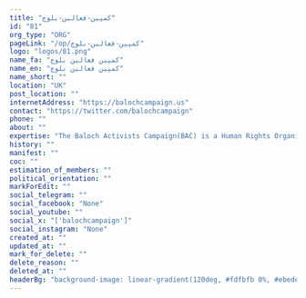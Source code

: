 ```yaml
---
title: "کمپین-فعالین-بلوچ"
id: "81"
org_type: "ORG"
pageLink: "/op/کمپین-فعالین-بلوچ"
logo: "logos/81.png"
name_fa: "کمپین فعالین بلوچ"
name_en: "کمپین فعالین بلوچ"
name_short: ""
location: "UK"
post_location: ""
internetAddress: "https://balochcampaign.us"
contact: "https://twitter.com/balochcampaign"
phone: ""
about: ""
expertise: "‏The Baloch Activists Campaign(BAC) is a Human Rights Organisation, that observers Human Rights violation in Sistan&Balochistan (Iran)."
history: ""
manifest: ""
coc: ""
estimation_of_members: ""
political_orientation: ""
markForEdit: ""
social_telegram: ""
social_facebook: "None"
social_youtube: ""
social_x: "['balochcampaign']"
social_instagram: "None"
created_at: ""
updated_at: ""
mark_for_delete: ""
delete_reason: ""
deleted_at: ""
headerBg: "background-image: linear-gradient(120deg, #fdfbfb 0%, #ebedee 100%);"
---
```

